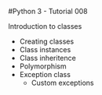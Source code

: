 #Python 3 - Tutorial 008

Introduction to classes
  - Creating classes
  - Class instances
  - Class inheritence
  - Polymorphism
  - Exception class
    - Custom exceptions